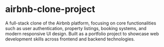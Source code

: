 # airbnb-clone-project
 A full-stack clone of the Airbnb platform, focusing on core functionalities such as user authentication, property listings, booking systems, and modern responsive UI design. Built as a portfolio project to showcase web development skills across frontend and backend technologies.

